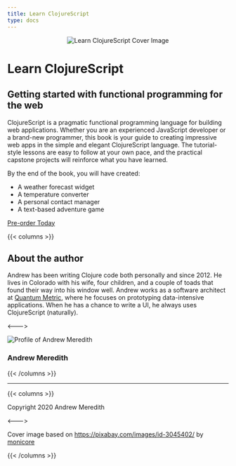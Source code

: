 ```yaml
---
title: Learn ClojureScript
type: docs
---
```


<div style="text-align:center;">
    <img src="/img/learn-clojurescript-cover.jpg" alt="Learn ClojureScript Cover Image" title="Learn ClojureScript Cover Image" />
</div>

# Learn ClojureScript

## Getting started with functional programming for the web

ClojureScript is a pragmatic functional programming language for building web applications. Whether
you are an experienced JavaScript developer or a brand-new programmer, this book is your guide to
creating impressive web apps in the simple and elegant ClojureScript language. The tutorial-style lessons
are easy to follow at your own pace, and the practical capstone projects will reinforce what you have
learned.


By the end of the book, you will have created:

- A weather forecast widget
- A temperature converter
- A personal contact manager
- A text-based adventure game

<script src="https://gumroad.com/js/gumroad.js"></script>
<a class="gumroad-button" href="https://gum.co/learn-cljs" target="_blank">Pre-order Today</a>


{{< columns >}}
## About the author

Andrew has been writing Clojure code both personally and since 2012. He lives in
Colorado with his wife, four children, and a couple of toads that found their way into his
window well. Andrew works as a software architect at [Quantum Metric](https://www.quantummetric.com),
where he focuses on prototyping data-intensive applications. When he has a chance to write a
UI, he always uses ClojureScript (naturally).

<--->

<div class="profile">
    <img src="/img/profile.jpg" class="profile" alt="Profile of Andrew Meredith" title="Author Profile" />
    <h3>Andrew Meredith</h3>
</div>

<div class="social-links">
    <div>
        <a href="http://www.linkedin.com/in/andrewsmeredith" title="Follow on LinkedIn">
            <i class="fab fa-linkedin-in" aria-hidden="true"></i>
        </a>
    </div>
    <div>
        <a href="https://dev.to/kendru" title="DEV Profile">
            <i class="fab fa-dev" aria-hidden="true"></i>
        </a>
    </div>
    <div>
        <a href="https://github.com/kendru" title="Follow on GitHub">
            <i class="fab fa-github" aria-hidden="true"></i>
        </a>
    </div>
    <div>
        <a href="https://twitter.com/asmeredith" title="Follow on Twitter">
            <i class="fab fa-twitter" aria-hidden="true"></i>
        </a>
    </div>
</div>

{{< /columns >}}

---

<footer class="attribution">
{{< columns >}}

Copyright 2020 Andrew Meredith

<--->

Cover image based on https://pixabay.com/images/id-3045402/ by [monicore](https://pixabay.com/users/monicore-1499084/)

{{< /columns >}}
</footer>
